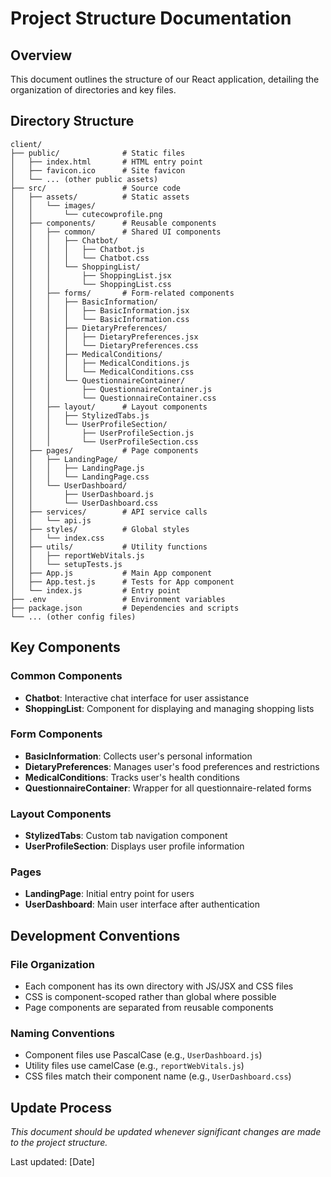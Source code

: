 # Project Structure Documentation

## Overview
This document outlines the structure of our React application, detailing the organization of directories and key files.

## Directory Structure
```
client/
├── public/              # Static files
│   ├── index.html       # HTML entry point
│   ├── favicon.ico      # Site favicon
│   └── ... (other public assets)
├── src/                 # Source code
│   ├── assets/          # Static assets
│   │   └── images/
│   │       └── cutecowprofile.png
│   ├── components/      # Reusable components
│   │   ├── common/      # Shared UI components
│   │   │   ├── Chatbot/
│   │   │   │   ├── Chatbot.js
│   │   │   │   └── Chatbot.css
│   │   │   └── ShoppingList/
│   │   │       ├── ShoppingList.jsx
│   │   │       └── ShoppingList.css
│   │   ├── forms/       # Form-related components
│   │   │   ├── BasicInformation/
│   │   │   │   ├── BasicInformation.jsx
│   │   │   │   └── BasicInformation.css
│   │   │   ├── DietaryPreferences/
│   │   │   │   ├── DietaryPreferences.jsx
│   │   │   │   └── DietaryPreferences.css
│   │   │   ├── MedicalConditions/
│   │   │   │   ├── MedicalConditions.js
│   │   │   │   └── MedicalConditions.css
│   │   │   └── QuestionnaireContainer/
│   │   │       ├── QuestionnaireContainer.js
│   │   │       └── QuestionnaireContainer.css
│   │   ├── layout/      # Layout components
│   │   │   ├── StylizedTabs.js
│   │   │   └── UserProfileSection/    
│   │   │       ├── UserProfileSection.js
│   │   │       └── UserProfileSection.css
│   ├── pages/           # Page components
│   │   ├── LandingPage/
│   │   │   ├── LandingPage.js
│   │   │   └── LandingPage.css
│   │   └── UserDashboard/
│   │       ├── UserDashboard.js
│   │       └── UserDashboard.css
│   ├── services/        # API service calls
│   │   └── api.js       
│   ├── styles/          # Global styles
│   │   └── index.css
│   ├── utils/           # Utility functions
│   │   ├── reportWebVitals.js
│   │   └── setupTests.js
│   ├── App.js           # Main App component
│   ├── App.test.js      # Tests for App component
│   └── index.js         # Entry point
├── .env                 # Environment variables
├── package.json         # Dependencies and scripts
└── ... (other config files)
```

## Key Components

### Common Components
- **Chatbot**: Interactive chat interface for user assistance
- **ShoppingList**: Component for displaying and managing shopping lists

### Form Components
- **BasicInformation**: Collects user's personal information
- **DietaryPreferences**: Manages user's food preferences and restrictions
- **MedicalConditions**: Tracks user's health conditions
- **QuestionnaireContainer**: Wrapper for all questionnaire-related forms

### Layout Components
- **StylizedTabs**: Custom tab navigation component
- **UserProfileSection**: Displays user profile information

### Pages
- **LandingPage**: Initial entry point for users
- **UserDashboard**: Main user interface after authentication

## Development Conventions

### File Organization
- Each component has its own directory with JS/JSX and CSS files
- CSS is component-scoped rather than global where possible
- Page components are separated from reusable components

### Naming Conventions
- Component files use PascalCase (e.g., `UserDashboard.js`)
- Utility files use camelCase (e.g., `reportWebVitals.js`)
- CSS files match their component name (e.g., `UserDashboard.css`)

## Update Process
*This document should be updated whenever significant changes are made to the project structure.*

Last updated: [Date]